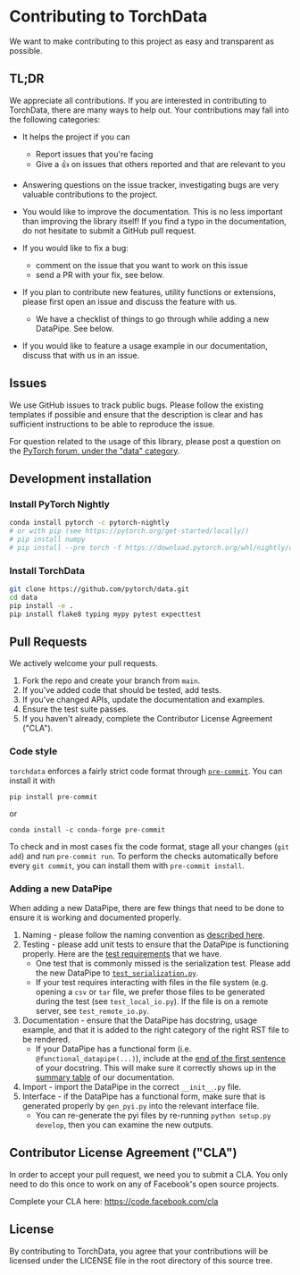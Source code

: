 # Contributing to TorchData

We want to make contributing to this project as easy and transparent as possible.

## TL;DR

We appreciate all contributions. If you are interested in contributing to TorchData, there are many ways to help out.
Your contributions may fall into the following categories:

- It helps the project if you can

  - Report issues that you're facing
  - Give a :+1: on issues that others reported and that are relevant to you

- Answering questions on the issue tracker, investigating bugs are very valuable contributions to the project.

- You would like to improve the documentation. This is no less important than improving the library itself! If you find
  a typo in the documentation, do not hesitate to submit a GitHub pull request.

- If you would like to fix a bug:

  - comment on the issue that you want to work on this issue
  - send a PR with your fix, see below.

- If you plan to contribute new features, utility functions or extensions, please first open an issue and discuss the
  feature with us.
  - We have a checklist of things to go through while adding a new DataPipe. See below.
- If you would like to feature a usage example in our documentation, discuss that with us in an issue.

## Issues

We use GitHub issues to track public bugs. Please follow the existing templates if possible and ensure that the
description is clear and has sufficient instructions to be able to reproduce the issue.

For question related to the usage of this library, please post a question on the
[PyTorch forum, under the "data" category](https://discuss.pytorch.org/c/data/37).

## Development installation

### Install PyTorch Nightly

```bash
conda install pytorch -c pytorch-nightly
# or with pip (see https://pytorch.org/get-started/locally/)
# pip install numpy
# pip install --pre torch -f https://download.pytorch.org/whl/nightly/cpu/torch_nightly.html
```

### Install TorchData

```bash
git clone https://github.com/pytorch/data.git
cd data
pip install -e .
pip install flake8 typing mypy pytest expecttest
```

## Pull Requests

We actively welcome your pull requests.

1. Fork the repo and create your branch from `main`.
2. If you've added code that should be tested, add tests.
3. If you've changed APIs, update the documentation and examples.
4. Ensure the test suite passes.
5. If you haven't already, complete the Contributor License Agreement ("CLA").

### Code style

`torchdata` enforces a fairly strict code format through [`pre-commit`](https://pre-commit.com). You can install it with

```shell
pip install pre-commit
```

or

```shell
conda install -c conda-forge pre-commit
```

To check and in most cases fix the code format, stage all your changes (`git add`) and run `pre-commit run`. To perform
the checks automatically before every `git commit`, you can install them with `pre-commit install`.

### Adding a new DataPipe

When adding a new DataPipe, there are few things that need to be done to ensure it is working and documented properly.

1. Naming - please follow the naming convention as
   [described here](https://pytorch.org/data/main/dp_tutorial.html#naming).
2. Testing - please add unit tests to ensure that the DataPipe is functioning properly. Here are the
   [test requirements](https://github.com/pytorch/data/issues/106) that we have.
   - One test that is commonly missed is the serialization test. Please add the new DataPipe to
     [`test_serialization.py`](https://github.com/pytorch/data/blob/main/test/test_serialization.py).
   - If your test requires interacting with files in the file system (e.g. opening a `csv` or `tar` file, we prefer
     those files to be generated during the test (see `test_local_io.py`). If the file is on a remote server, see
     `test_remote_io.py`.
3. Documentation - ensure that the DataPipe has docstring, usage example, and that it is added to the right category of
   the right RST file to be rendered.
   - If your DataPipe has a functional form (i.e. `@functional_datapipe(...)`), include at the
     [end of the first sentence](https://github.com/pytorch/data/blob/main/torchdata/datapipes/iter/util/combining.py#L25)
     of your docstring. This will make sure it correctly shows up in the
     [summary table](https://pytorch.org/data/main/torchdata.datapipes.iter.html#archive-datapipes) of our
     documentation.
4. Import - import the DataPipe in the correct `__init__.py` file.
5. Interface - if the DataPipe has a functional form, make sure that is generated properly by `gen_pyi.py` into the
   relevant interface file.
   - You can re-generate the pyi files by re-running `python setup.py develop`, then you can examine the new outputs.

## Contributor License Agreement ("CLA")

In order to accept your pull request, we need you to submit a CLA. You only need to do this once to work on any of
Facebook's open source projects.

Complete your CLA here: <https://code.facebook.com/cla>

## License

By contributing to TorchData, you agree that your contributions will be licensed under the LICENSE file in the root
directory of this source tree.
